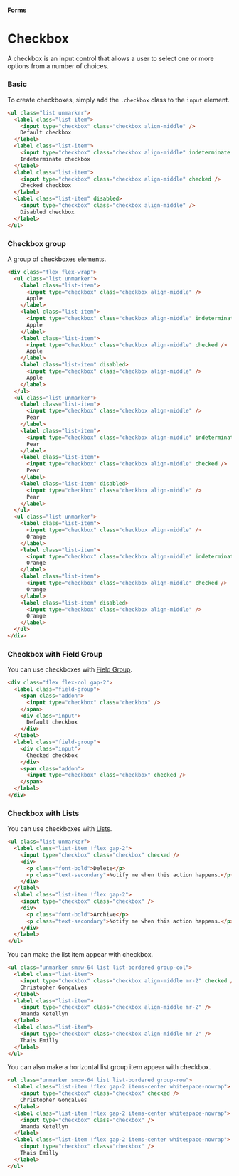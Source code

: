 #### Forms

# Checkbox

A checkbox is an input control that allows a user to select one or more options from a number of choices.

### Basic

To create checkboxes, simply add the `.checkbox` class to the `input` element.

``` html
<ul class="list unmarker">
  <label class="list-item">
    <input type="checkbox" class="checkbox align-middle" />
    Default checkbox
  </label>
  <label class="list-item">
    <input type="checkbox" class="checkbox align-middle" indeterminate />
    Indeterminate checkbox
  </label>
  <label class="list-item">
    <input type="checkbox" class="checkbox align-middle" checked />
    Checked checkbox
  </label>
  <label class="list-item" disabled>
    <input type="checkbox" class="checkbox align-middle" />
    Disabled checkbox
  </label>
</ul>
```

### Checkbox group

A group of checkboxes elements.

``` html
<div class="flex flex-wrap">
  <ul class="list unmarker">
    <label class="list-item">
      <input type="checkbox" class="checkbox align-middle" />
      Apple
    </label>
    <label class="list-item">
      <input type="checkbox" class="checkbox align-middle" indeterminate />
      Apple
    </label>
    <label class="list-item">
      <input type="checkbox" class="checkbox align-middle" checked />
      Apple
    </label>
    <label class="list-item" disabled>
      <input type="checkbox" class="checkbox align-middle" />
      Apple
    </label>
  </ul>
  <ul class="list unmarker">
    <label class="list-item">
      <input type="checkbox" class="checkbox align-middle" />
      Pear
    </label>
    <label class="list-item">
      <input type="checkbox" class="checkbox align-middle" indeterminate />
      Pear
    </label>
    <label class="list-item">
      <input type="checkbox" class="checkbox align-middle" checked />
      Pear
    </label>
    <label class="list-item" disabled>
      <input type="checkbox" class="checkbox align-middle" />
      Pear
    </label>
  </ul>
  <ul class="list unmarker">
    <label class="list-item">
      <input type="checkbox" class="checkbox align-middle" />
      Orange
    </label>
    <label class="list-item">
      <input type="checkbox" class="checkbox align-middle" indeterminate />
      Orange
    </label>
    <label class="list-item">
      <input type="checkbox" class="checkbox align-middle" checked />
      Orange
    </label>
    <label class="list-item" disabled>
      <input type="checkbox" class="checkbox align-middle" />
      Orange
    </label>
  </ul>
</div>
```

### Checkbox with Field Group

You can use checkboxes with [Field Group](https://github.com/chrissgon/perfectui/blob/main/docs/field-group.md).

``` html
<div class="flex flex-col gap-2">
  <label class="field-group">
    <span class="addon">
      <input type="checkbox" class="checkbox" />
    </span>
    <div class="input">
      Default checkbox
    </div>
  </label>
  <label class="field-group">
    <div class="input">
      Checked checkbox
    </div>
    <span class="addon">
      <input type="checkbox" class="checkbox" checked />
    </span>
  </label>
</div>
```

### Checkbox with Lists

You can use checkboxes with [Lists](https://github.com/chrissgon/perfectui/blob/main/docs/list.md).

``` html
<ul class="list unmarker">
  <label class="list-item !flex gap-2">
    <input type="checkbox" class="checkbox" checked />
    <div>
      <p class="font-bold">Delete</p>
      <p class="text-secondary">Notify me when this action happens.</p>
    </div>
  </label>
  <label class="list-item !flex gap-2">
    <input type="checkbox" class="checkbox" />
    <div>
      <p class="font-bold">Archive</p>
      <p class="text-secondary">Notify me when this action happens.</p>
    </div>
  </label>
</ul>
```

You can make the list item appear with checkbox.

``` html
<ul class="unmarker sm:w-64 list list-bordered group-col">
  <label class="list-item">
    <input type="checkbox" class="checkbox align-middle mr-2" checked />
    Christopher Gonçalves
  </label>
  <label class="list-item">
    <input type="checkbox" class="checkbox align-middle mr-2" />
    Amanda Ketellyn
  </label>
  <label class="list-item">
    <input type="checkbox" class="checkbox align-middle mr-2" />
    Thais Emilly
  </label>
</ul>
```

You can also make a horizontal list group item appear with checkbox.

``` html
<ul class="unmarker sm:w-64 list list-bordered group-row">
  <label class="list-item !flex gap-2 items-center whitespace-nowrap">
    <input type="checkbox" class="checkbox" checked />
    Christopher Gonçalves
  </label>
  <label class="list-item !flex gap-2 items-center whitespace-nowrap">
    <input type="checkbox" class="checkbox" />
    Amanda Ketellyn
  </label>
  <label class="list-item !flex gap-2 items-center whitespace-nowrap">
    <input type="checkbox" class="checkbox" />
    Thais Emilly
  </label>
</ul>
```
